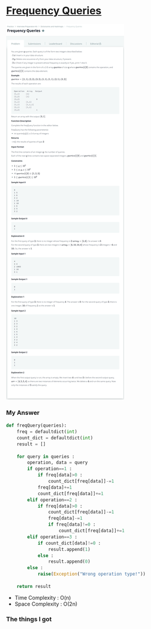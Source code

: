 # [Frequency Queries](https://www.hackerrank.com/challenges/frequency-queries/problem)

![image](Problem.png)



### My Answer

```python
def freqQuery(queries):
    freq = defaultdict(int)
    count_dict = defaultdict(int)
    result = []
    
    for query in queries : 
        operation, data = query
        if operation==1 : 
            if freq[data]>0 :  
                count_dict[freq[data]]-=1
            freq[data]+=1
            count_dict[freq[data]]+=1
        elif operation==2 : 
            if freq[data]>0 : 
                count_dict[freq[data]]-=1
                freq[data]-=1
                if freq[data]!=0 : 
                    count_dict[freq[data]]+=1
        elif operation==3 : 
            if count_dict[data]!=0 : 
                result.append(1)
            else : 
                result.append(0)
        else : 
            raise(Exception("Wrong operation type!")) 
            
    return result
```

* Time Complexity : O(n)
* Space Complexity : O(2n)



### The things I got
